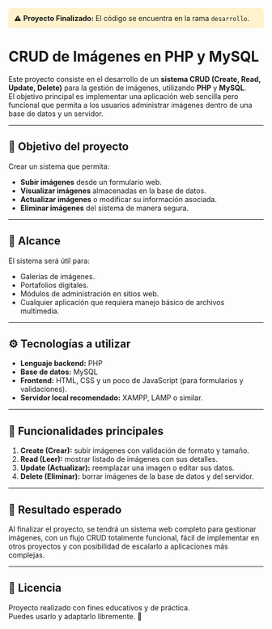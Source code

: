 <div style="padding:10px; background-color:#fff3cd; border:1px solid #ffecb5; border-radius:5px;">
  ⚠️ <strong>Proyecto Finalizado:</strong> El código se encuentra en la rama <code>desarrollo</code>.
</div>

# CRUD de Imágenes en PHP y MySQL

Este proyecto consiste en el desarrollo de un **sistema CRUD (Create, Read, Update, Delete)** para la gestión de imágenes, utilizando **PHP** y **MySQL**.  
El objetivo principal es implementar una aplicación web sencilla pero funcional que permita a los usuarios administrar imágenes dentro de una base de datos y un servidor.

---

## 🎯 Objetivo del proyecto

Crear un sistema que permita:

- **Subir imágenes** desde un formulario web.
- **Visualizar imágenes** almacenadas en la base de datos.
- **Actualizar imágenes** o modificar su información asociada.
- **Eliminar imágenes** del sistema de manera segura.

---

## 🧩 Alcance

El sistema será útil para:

- Galerías de imágenes.  
- Portafolios digitales.  
- Módulos de administración en sitios web.  
- Cualquier aplicación que requiera manejo básico de archivos multimedia.

---

## ⚙️ Tecnologías a utilizar

- **Lenguaje backend:** PHP  
- **Base de datos:** MySQL  
- **Frontend:** HTML, CSS y un poco de JavaScript (para formularios y validaciones).  
- **Servidor local recomendado:** XAMPP, LAMP o similar.  

---

## 📌 Funcionalidades principales

1. **Create (Crear):** subir imágenes con validación de formato y tamaño.  
2. **Read (Leer):** mostrar listado de imágenes con sus detalles.  
3. **Update (Actualizar):** reemplazar una imagen o editar sus datos.  
4. **Delete (Eliminar):** borrar imágenes de la base de datos y del servidor.  

---

## 🚀 Resultado esperado

Al finalizar el proyecto, se tendrá un sistema web completo para gestionar imágenes, con un flujo CRUD totalmente funcional, fácil de implementar en otros proyectos y con posibilidad de escalarlo a aplicaciones más complejas.

---

## 📜 Licencia

Proyecto realizado con fines educativos y de práctica.  
Puedes usarlo y adaptarlo libremente. 🎉
